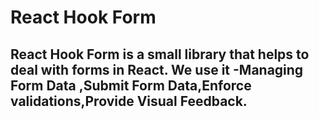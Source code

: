 # React Hook Form
## React Hook Form is a small library that helps to deal with forms in React. We use it -Managing Form Data ,Submit Form Data,Enforce validations,Provide Visual Feedback.


